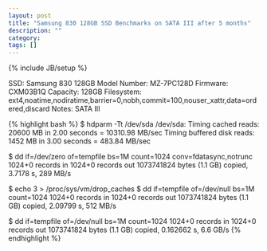 ```yaml
---
layout: post
title: "Samsung 830 128GB SSD Benchmarks on SATA III after 5 months"
description: ""
category: 
tags: []
---
```

{% include JB/setup %}

SSD: Samsung 830 128GB
Model Number: MZ-7PC128D
Firmware: CXM03B1Q
Capacity: 128GB
Filesystem: ext4,noatime,nodiratime,barrier=0,nobh,commit=100,nouser_xattr,data=ordered,discard
Notes: SATA III  

{% highlight bash %}
$ hdparm -Tt /dev/sda
/dev/sda:
 Timing cached reads:   20600 MB in  2.00 seconds = 10310.98 MB/sec
  Timing buffered disk reads: 1452 MB in  3.00 seconds = 483.84 MB/sec

$ dd if=/dev/zero of=tempfile bs=1M count=1024 conv=fdatasync,notrunc
  1024+0 records in
  1024+0 records out
  1073741824 bytes (1.1 GB) copied, 3.7178 s, 289 MB/s

$ echo 3 > /proc/sys/vm/drop_caches
$ dd if=tempfile of=/dev/null bs=1M count=1024
  1024+0 records in
  1024+0 records out
  1073741824 bytes (1.1 GB) copied, 2.09799 s, 512 MB/s

$ dd if=tempfile of=/dev/null bs=1M count=1024
  1024+0 records in
  1024+0 records out
  1073741824 bytes (1.1 GB) copied, 0.162662 s, 6.6 GB/s
{% endhighlight %}
